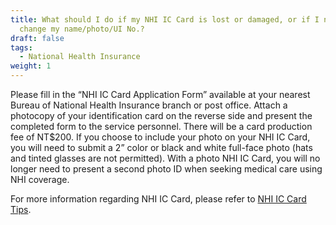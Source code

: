 ```yaml
---
title: What should I do if my NHI IC Card is lost or damaged, or if I need to
  change my name/photo/UI No.?
draft: false
tags:
  - National Health Insurance
weight: 1
---
```

Please fill in the “NHI IC Card Application Form” available at your nearest Bureau of National Health Insurance branch or post office. Attach a photocopy of your identification card on the reverse side and present the completed form to the service personnel. There will be a card production fee of NT$200. If you choose to include your photo on your NHI IC Card, you will need to submit a 2” color or black and white full-face photo (hats and tinted glasses are not permitted). With a photo NHI IC Card, you will no longer need to present a second photo ID when seeking medical care using NHI coverage.

For more information regarding NHI IC Card, please refer to [NHI IC Card Tips](https://www.nhi.gov.tw/english/News_Content.aspx?n=996D1B4B5DC48343&sms=F0EAFEB716DE7FFA&s=6A8650BC4367867A " to NHI IC Card Tips Page").